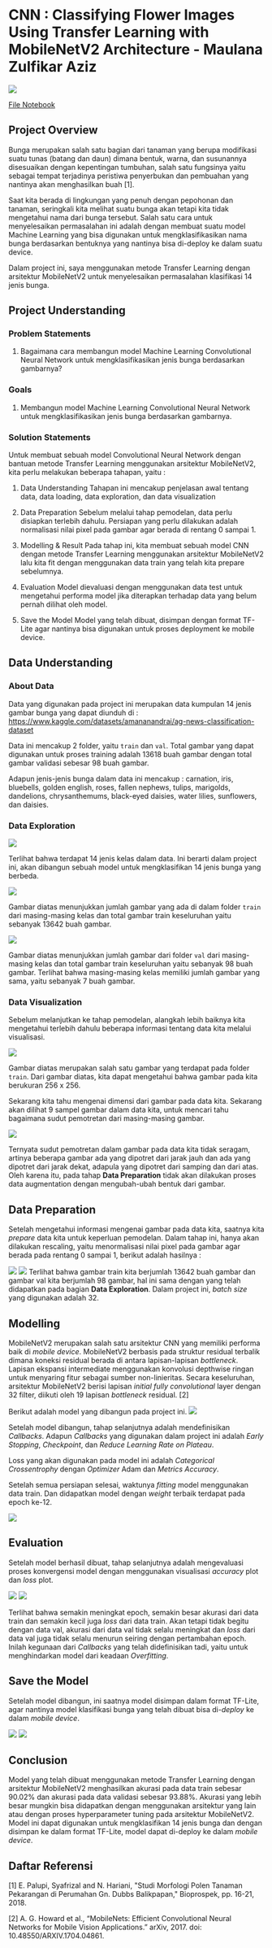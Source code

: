 # **CNN : Classifying Flower Images Using Transfer Learning with MobileNetV2 Architecture - Maulana Zulfikar Aziz**

![](https://github.com/Maulanaaz/ML-Project/blob/main/Flower%20Images%20Classification/Images/ML%20PROJECT.png?raw=true)

[File Notebook](https://github.com/Maulanaaz/ML-Project/blob/main/Flower%20Images%20Classification/Flower_Image_Classifications.ipynb)


## **Project Overview**
Bunga merupakan salah satu bagian dari tanaman yang berupa modifikasi suatu tunas (batang dan daun) dimana bentuk, warna, dan susunannya disesuaikan dengan kepentingan tumbuhan, salah satu fungsinya yaitu sebagai tempat terjadinya peristiwa penyerbukan dan pembuahan yang nantinya akan menghasilkan buah [1].

Saat kita berada di lingkungan yang penuh dengan pepohonan dan tanaman, seringkali kita melihat suatu bunga akan tetapi kita tidak mengetahui nama dari bunga tersebut. Salah satu cara untuk menyelesaikan permasalahan ini adalah dengan membuat suatu model Machine Learning yang bisa digunakan untuk mengklasifikasikan nama bunga berdasarkan bentuknya yang nantinya bisa di-deploy ke dalam suatu device.

Dalam project ini, saya menggunakan metode Transfer Learning dengan arsitektur MobileNetV2 untuk menyelesaikan permasalahan klasifikasi 14 jenis bunga.
## **Project Understanding**
### Problem Statements

1. Bagaimana cara membangun model Machine Learning Convolutional Neural Network untuk mengklasifikasikan jenis bunga berdasarkan gambarnya?

### Goals

1. Membangun model Machine Learning Convolutional Neural Network untuk mengklasifikasikan jenis bunga berdasarkan gambarnya.

### Solution Statements
Untuk membuat sebuah model Convolutional Neural Network dengan bantuan metode Transfer Learning menggunakan arsitektur MobileNetV2, kita perlu melakukan beberapa tahapan, yaitu :    

1. Data Understanding
   Tahapan ini mencakup penjelasan awal tentang data, data loading, data exploration, dan data visualization

2. Data Preparation
   Sebelum melalui tahap pemodelan, data perlu disiapkan terlebih dahulu. Persiapan yang perlu dilakukan adalah normalisasi nilai pixel pada gambar agar berada di rentang 0 sampai 1.

3. Modelling & Result
   Pada tahap ini, kita membuat sebuah model CNN dengan metode Transfer Learning menggunakan arsitektur MobileNetV2 lalu kita fit dengan menggunakan data train yang telah kita prepare sebelumnya.

4. Evaluation
   Model dievaluasi dengan menggunakan data test untuk mengetahui performa model jika diterapkan terhadap data yang belum pernah dilihat oleh model.

5. Save the Model
   Model yang telah dibuat, disimpan dengan format TF-Lite agar nantinya bisa digunakan untuk proses deployment ke mobile device.

## **Data Understanding**

### About Data
Data yang digunakan pada project ini merupakan data kumpulan 14 jenis gambar bunga yang dapat diunduh di : https://www.kaggle.com/datasets/amananandrai/ag-news-classification-dataset

Data ini mencakup 2 folder, yaitu `train` dan `val`. Total gambar yang dapat digunakan untuk proses training adalah 13618 buah gambar dengan total gambar validasi sebesar 98 buah gambar.

Adapun jenis-jenis bunga dalam data ini mencakup : carnation, iris, bluebells, golden english, roses, fallen nephews, tulips, marigolds, dandelions, chrysanthemums, black-eyed daisies, water lilies, sunflowers, dan daisies.
### Data Exploration

![](https://github.com/Maulanaaz/ML-Project/blob/main/Flower%20Images%20Classification/Images/2_explor_1.png?raw=true)

Terlihat bahwa terdapat 14 jenis kelas dalam data. Ini berarti dalam project ini, akan dibangun sebuah model untuk mengklasifikan 14 jenis bunga yang berbeda. 

![](https://github.com/Maulanaaz/ML-Project/blob/main/Flower%20Images%20Classification/Images/2_explor_2.png?raw=true)

Gambar diatas menunjukkan jumlah gambar yang ada di dalam folder `train` dari masing-masing kelas dan total gambar train keseluruhan yaitu sebanyak 13642 buah gambar.

![](https://github.com/Maulanaaz/ML-Project/blob/main/Flower%20Images%20Classification/Images/2_explor_3.png?raw=true)

Gambar diatas menunjukkan jumlah gambar dari folder `val` dari masing-masing kelas dan total gambar train keseluruhan yaitu sebanyak 98 buah gambar. Terlihat bahwa masing-masing kelas memiliki jumlah gambar yang sama, yaitu sebanyak 7 buah gambar.

### Data Visualization

Sebelum melanjutkan ke tahap pemodelan, alangkah lebih baiknya kita mengetahui terlebih dahulu beberapa informasi tentang data kita melalui visualisasi.

![](https://github.com/Maulanaaz/ML-Project/blob/main/Flower%20Images%20Classification/Images/2_explor_5.png?raw=true)

Gambar diatas merupakan salah satu gambar yang terdapat pada folder `train`. Dari gambar diatas, kita dapat mengetahui bahwa gambar pada kita berukuran 256 x 256. 

Sekarang kita tahu mengenai dimensi dari gambar pada data kita. Sekarang akan dilihat 9 sampel gambar dalam data kita, untuk mencari tahu bagaimana sudut pemotretan dari masing-masing gambar.

![](https://github.com/Maulanaaz/ML-Project/blob/main/Flower%20Images%20Classification/Images/2_explor_6.png?raw=true)

Ternyata sudut pemotretan dalam gambar pada data kita tidak seragam, artinya beberapa gambar ada yang dipotret dari jarak jauh dan ada yang dipotret dari jarak dekat, adapula yang dipotret dari samping dan dari atas. Oleh karena itu, pada tahap **Data Preparation** tidak akan dilakukan proses data augmentation dengan mengubah-ubah bentuk dari gambar.
## **Data Preparation**

Setelah mengetahui informasi mengenai gambar pada data kita, saatnya kita _prepare_ data kita untuk keperluan pemodelan. Dalam tahap ini, hanya akan dilakukan rescaling, yaitu menormalisasi nilai pixel pada gambar agar berada pada rentang 0 sampai 1, berikut adalah hasilnya :

![](https://github.com/Maulanaaz/ML-Project/blob/main/Flower%20Images%20Classification/Images/2_explor_7.png?raw=true)
![](https://github.com/Maulanaaz/ML-Project/blob/main/Flower%20Images%20Classification/Images/2_explor_8.png?raw=true)
Terlihat bahwa gambar train kita berjumlah 13642 buah gambar dan gambar val kita berjumlah 98 gambar, hal ini sama dengan yang telah didapatkan pada bagian **Data Exploration**. Dalam project ini, _batch size_ yang digunakan adalah 32.

## **Modelling**

MobileNetV2 merupakan salah satu arsitektur CNN yang memiliki performa baik di _mobile device_. MobileNetV2 berbasis pada struktur residual terbalik dimana koneksi residual berada di antara lapisan-lapisan _bottleneck_. Lapisan ekspansi intermediate menggunakan konvolusi depthwise ringan untuk menyaring fitur sebagai sumber non-linieritas. Secara keseluruhan, arsitektur MobileNetV2 berisi lapisan _initial fully convolutional_ layer dengan 32 filter, diikuti oleh 19 lapisan _bottleneck_ residual. [2]

Berikut adalah model yang dibangun pada project ini.
![](https://github.com/Maulanaaz/ML-Project/blob/main/Flower%20Images%20Classification/Images/2_explor_9.png?raw=true)

Setelah model dibangun, tahap selanjutnya adalah mendefinisikan _Callbacks_. Adapun _Callbacks_ yang digunakan dalam project ini adalah _Early Stopping_, _Checkpoint_, dan _Reduce Learning Rate on Plateau_.

Loss yang akan digunakan pada model ini adalah _Categorical Crossentrophy_ dengan _Optimizer_ Adam dan _Metrics_ _Accuracy_.

Setelah semua persiapan selesai, waktunya _fitting_ model menggunakan data train. Dan didapatkan model dengan _weight_ terbaik terdapat pada epoch ke-12.

![](https://github.com/Maulanaaz/ML-Project/blob/main/Flower%20Images%20Classification/Images/2_explor_10.png?raw=true)

## **Evaluation**

Setelah model berhasil dibuat, tahap selanjutnya adalah mengevaluasi proses konvergensi model dengan menggunakan visualisasi _accuracy_ plot dan _loss_ plot.

![](https://github.com/Maulanaaz/ML-Project/blob/main/Flower%20Images%20Classification/Images/2_explor_11.png?raw=true)
![](https://github.com/Maulanaaz/ML-Project/blob/main/Flower%20Images%20Classification/Images/2_explor_12.png?raw=true)

Terlihat bahwa semakin meningkat epoch, semakin besar akurasi dari data train dan semakin kecil juga _loss_ dari data train. Akan tetapi tidak begitu dengan data val, akurasi dari data val tidak selalu meningkat dan _loss_ dari data val juga tidak selalu menurun seiring dengan pertambahan epoch. Inilah kegunaan dari _Callbacks_ yang telah didefinisikan tadi, yaitu untuk menghindarkan model dari keadaan _Overfitting_.

## **Save the Model**

Setelah model dibangun, ini saatnya model disimpan dalam format TF-Lite, agar nantinya model klasifikasi bunga yang telah dibuat bisa di-_deploy_ ke dalam _mobile device_.

![](https://github.com/Maulanaaz/ML-Project/blob/main/Flower%20Images%20Classification/Images/2_explor_13.png?raw=true)
![](https://github.com/Maulanaaz/ML-Project/blob/main/Flower%20Images%20Classification/Images/2_explor_14.png?raw=true)

## **Conclusion**

Model yang telah dibuat menggunakan metode Transfer Learning dengan arsitektur MobileNetV2 menghasilkan akurasi pada data train sebesar 90.02% dan akurasi pada data validasi sebesar 93.88%. Akurasi yang lebih besar mungkin bisa didapatkan dengan menggunakan arsitektur yang lain atau dengan proses hyperparameter tuning pada arsitektur MobileNetV2. Model ini dapat digunakan untuk mengklasifikan 14 jenis bunga dan dengan disimpan ke dalam format TF-Lite, model dapat di-deploy ke dalam _mobile device_.

## **Daftar Referensi**
[1] E. Palupi, Syafrizal and N. Hariani, "Studi Morfologi Polen Tanaman Pekarangan di Perumahan Gn. Dubbs Balikpapan," Bioprospek, pp. 16-21, 2018.

[2] A. G. Howard et al., “MobileNets: Efficient Convolutional Neural Networks for Mobile Vision Applications.” arXiv, 2017. doi: 10.48550/ARXIV.1704.04861.
